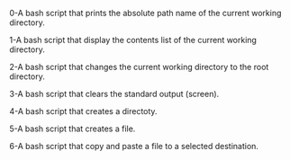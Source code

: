 0-A bash script that prints the absolute path name of the current working directory.

1-A bash script that display the contents list of the current working directory.

2-A bash script that changes the current working directory to the root directory.

3-A bash script that clears the standard output (screen).

4-A bash script that creates a directoty.

5-A bash script that creates a file.

6-A bash script that copy and paste a file to a selected destination. 
